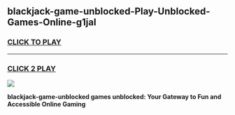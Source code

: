 
## blackjack-game-unblocked-Play-Unblocked-Games-Online-g1jal
<h3>
<a href="https://premium76.site?title=blackjack-game-unblocked&ref=24A">CLICK TO PLAY</a></h3>
<hr>

<h3>
<a href="https://premium76.site?title=blackjack-game-unblocked&ref=24A">CLICK 2 PLAY</a>
  
</h3>

<a href="https://premium76.site?title=blackjack-game-unblocked&ref=24A"><img src="https://clearcache.store/games.png"></a>


**blackjack-game-unblocked games unblocked: Your Gateway to Fun and Accessible Online Gaming**
